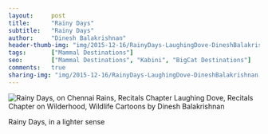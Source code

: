 ```yaml
---
layout:     post
title:      "Rainy Days"
subtitle:   "Rainy Days"
author:     "Dinesh Balakrishnan"
header-thumb-img: "img/2015-12-16/RainyDays-LaughingDove-DineshBalakrishnan-thumb.jpg"
tags:       ["Mammal Destinations"]
seo: 		["Mammal Destinations", "Kabini", "BigCat Destinations"]
comments:   true
sharing-img: "img/2015-12-16/RainyDays-LaughingDove-DineshBalakrishnan.jpg"
---
```



<img src="{{ site.baseurl }}/img/2015-12-16/RainyDays-LaughingDove-DineshBalakrishnan.jpg" alt="Rainy Days, on Chennai Rains, Recitals Chapter Laughing Dove, Recitals Chapter on Wilderhood, Wildlife Cartoons by Dinesh Balakrishnan">

<p>
Rainy Days, in a lighter sense
</p>